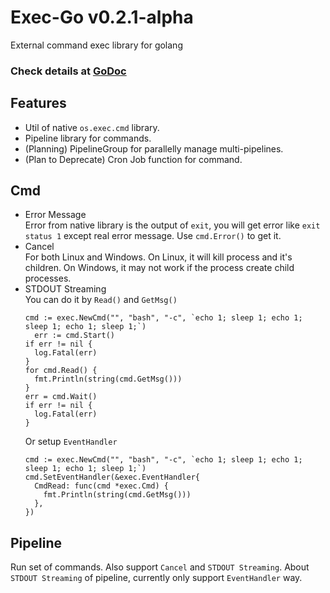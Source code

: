 # Exec-Go v0.2.1-alpha
External command exec library for golang   

### Check details at [GoDoc](https://godoc.org/github.com/NeoJRotary/exec-go) 

## Features
- Util of native `os.exec.cmd` library.
- Pipeline library for commands.
- (Planning) PipelineGroup for parallelly manage multi-pipelines.
- (Plan to Deprecate) Cron Job function for command.

## Cmd
- Error Message   
  Error from native library is the output of `exit`, you will get error like `exit status 1` except real error message. Use `cmd.Error()` to get it.
- Cancel   
  For both Linux and Windows. On Linux, it will kill process and it's children. On Windows, it may not work if the process create child processes.
- STDOUT Streaming   
  You can do it by `Read()` and `GetMsg()`
  ```
  cmd := exec.NewCmd("", "bash", "-c", `echo 1; sleep 1; echo 1; sleep 1; echo 1; sleep 1;`)
	err := cmd.Start()
  if err != nil {
    log.Fatal(err)
  }
  for cmd.Read() {
    fmt.Println(string(cmd.GetMsg()))
  }
  err = cmd.Wait()
  if err != nil {
    log.Fatal(err)
  }
  ```
  Or setup `EventHandler`
  ```
  cmd := exec.NewCmd("", "bash", "-c", `echo 1; sleep 1; echo 1; sleep 1; echo 1; sleep 1;`)
  cmd.SetEventHandler(&exec.EventHandler{
    CmdRead: func(cmd *exec.Cmd) {
      fmt.Println(string(cmd.GetMsg()))
    },
  })
  ```
      
## Pipeline
Run set of commands. Also support `Cancel` and `STDOUT Streaming`. About `STDOUT Streaming` of pipeline, currently only support `EventHandler` way.
